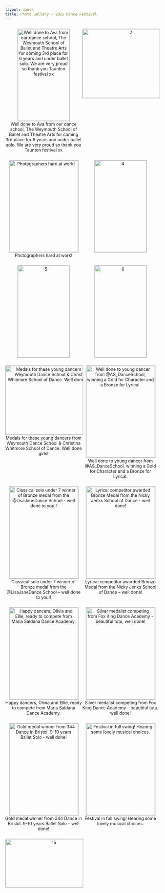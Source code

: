 ```yaml
---
layout: dance
title: Photo Gallery - 2015 Dance Festival
---
```


<style type='text/css'>
    #gallery-1 {
        margin: auto;
    }
    #gallery-1 .gallery-item {
        float: left;
        margin-top: 10px;
        text-align: center;
        width: 50%;
    }
    #gallery-1 img {
        border: 2px solid #cfcfcf;
    }
    #gallery-1 .gallery-caption {
        margin-left: 0;
    }
    /* see gallery_shortcode() in wp-includes/media.php */
</style>
        
<div id='gallery-1' class='gallery galleryid-1507 gallery-columns-2 gallery-size-medium'><dl class='gallery-item'>
    <dt class='gallery-icon portrait'>
        <a href="{{ '/wp-content/uploads/2015/09/1.jpg' | prepend: site.github.url }}" data-rel="lightbox-gallery-1"><img width="169" height="300" src="{{ '/wp-content/uploads/2015/09/1-169x300.jpg' | prepend: site.github.url }}" class="attachment-medium size-medium" alt="Well done to Ava from our dance school, The Weymouth School of Ballet and Theatre Arts for coming 3rd place for 6 years and under ballet solo. We are very proud so thank you Taunton festival xx" aria-describedby="gallery-1-1508" /></a>
    </dt>
        <dd class='wp-caption-text gallery-caption' id='gallery-1-1508'>
        Well done to Ava from our dance school, The Weymouth School of Ballet and Theatre Arts for coming 3rd place for 6 years and under ballet solo. We are very proud so thank you Taunton festival xx
        </dd></dl><dl class='gallery-item'>
    <dt class='gallery-icon landscape'>
        <a href="{{ '/wp-content/uploads/2015/09/2.jpg' | prepend: site.github.url }}" data-rel="lightbox-gallery-1"><img width="300" height="225" src="{{ '/wp-content/uploads/2015/09/2-300x225.jpg' | prepend: site.github.url }}" class="attachment-medium size-medium" alt="2" /></a>
    </dt></dl><br style="clear: both" /><dl class='gallery-item'>
    <dt class='gallery-icon portrait'>
        <a href="{{ '/wp-content/uploads/2015/09/3.jpg' | prepend: site.github.url }}" data-rel="lightbox-gallery-1"><img width="225" height="300" src="{{ '/wp-content/uploads/2015/09/3-225x300.jpg' | prepend: site.github.url }}" class="attachment-medium size-medium" alt="Photographers hard at work!" aria-describedby="gallery-1-1510" /></a>
    </dt>
        <dd class='wp-caption-text gallery-caption' id='gallery-1-1510'>
        Photographers hard at work!
        </dd></dl><dl class='gallery-item'>
    <dt class='gallery-icon portrait'>
        <a href="{{ '/wp-content/uploads/2015/09/4.jpg' | prepend: site.github.url }}" data-rel="lightbox-gallery-1"><img width="169" height="300" src="{{ '/wp-content/uploads/2015/09/4-169x300.jpg' | prepend: site.github.url }}" class="attachment-medium size-medium" alt="4" /></a>
    </dt></dl><br style="clear: both" /><dl class='gallery-item'>
    <dt class='gallery-icon portrait'>
        <a href="{{ '/wp-content/uploads/2015/09/5.jpg' | prepend: site.github.url }}" data-rel="lightbox-gallery-1"><img width="169" height="300" src="{{ '/wp-content/uploads/2015/09/5-169x300.jpg' | prepend: site.github.url }}" class="attachment-medium size-medium" alt="5" /></a>
    </dt></dl><dl class='gallery-item'>
    <dt class='gallery-icon portrait'>
        <a href="{{ '/wp-content/uploads/2015/09/6.jpg' | prepend: site.github.url }}" data-rel="lightbox-gallery-1"><img width="169" height="300" src="{{ '/wp-content/uploads/2015/09/6-169x300.jpg' | prepend: site.github.url }}" class="attachment-medium size-medium" alt="6" /></a>
    </dt></dl><br style="clear: both" /><dl class='gallery-item'>
    <dt class='gallery-icon landscape'>
        <a href="{{ '/wp-content/uploads/2015/09/7.jpg' | prepend: site.github.url }}" data-rel="lightbox-gallery-1"><img width="300" height="225" src="{{ '/wp-content/uploads/2015/09/7-300x225.jpg' | prepend: site.github.url }}" class="attachment-medium size-medium" alt="Medals for these young dancers from Weymouth Dance School &amp; Christina Whitmore School of Dance. Well done girls!" aria-describedby="gallery-1-1514" /></a>
    </dt>
        <dd class='wp-caption-text gallery-caption' id='gallery-1-1514'>
        Medals for these young dancers from Weymouth Dance School &#038; Christina Whitmore School of Dance. Well done girls!
        </dd></dl><dl class='gallery-item'>
    <dt class='gallery-icon portrait'>
        <a href="{{ '/wp-content/uploads/2015/09/8.jpg' | prepend: site.github.url }}" data-rel="lightbox-gallery-1"><img width="225" height="300" src="{{ '/wp-content/uploads/2015/09/8-225x300.jpg' | prepend: site.github.url }}" class="attachment-medium size-medium" alt="Well done to young dancer from @AS_DanceSchool, winning a Gold for Character and a Bronze for Lyrical." aria-describedby="gallery-1-1515" /></a>
    </dt>
        <dd class='wp-caption-text gallery-caption' id='gallery-1-1515'>
        Well done to young dancer from @AS_DanceSchool, winning a Gold for Character and a Bronze for Lyrical. 
        </dd></dl><br style="clear: both" /><dl class='gallery-item'>
    <dt class='gallery-icon portrait'>
        <a href="{{ '/wp-content/uploads/2015/09/9.jpg' | prepend: site.github.url }}" data-rel="lightbox-gallery-1"><img width="225" height="300" src="{{ '/wp-content/uploads/2015/09/9-225x300.jpg' | prepend: site.github.url }}" class="attachment-medium size-medium" alt="Classical solo under 7 winner of Bronze medal from the @LisaJaneDance School - well done to you!!" aria-describedby="gallery-1-1516"  /></a>
    </dt>
        <dd class='wp-caption-text gallery-caption' id='gallery-1-1516'>
        Classical solo under 7 winner of Bronze medal from the @LisaJaneDance School &#8211; well done to you!! 
        </dd></dl><dl class='gallery-item'>
    <dt class='gallery-icon portrait'>
        <a href="{{ '/wp-content/uploads/2015/09/10.jpg' | prepend: site.github.url }}" data-rel="lightbox-gallery-1"><img width="225" height="300" src="{{ '/wp-content/uploads/2015/09/10-225x300.jpg' | prepend: site.github.url }}" class="attachment-medium size-medium" alt="Lyrical competitor awarded Bronze Medal from the Nicky Jenks School of Dance - well done!" aria-describedby="gallery-1-1517"  /></a>
    </dt>
        <dd class='wp-caption-text gallery-caption' id='gallery-1-1517'>
        Lyrical competitor awarded Bronze Medal from the Nicky Jenks School of Dance &#8211; well done! 
        </dd></dl><br style="clear: both" /><dl class='gallery-item'>
    <dt class='gallery-icon portrait'>
        <a href="{{ '/wp-content/uploads/2015/09/11.jpg' | prepend: site.github.url }}" data-rel="lightbox-gallery-1"><img width="225" height="300" src="{{ '/wp-content/uploads/2015/09/11-225x300.jpg' | prepend: site.github.url }}" class="attachment-medium size-medium" alt="Happy dancers, Olivia and Ellie, ready to compete from Maria Saldana Dance Academy." aria-describedby="gallery-1-1518" /></a>
    </dt>
        <dd class='wp-caption-text gallery-caption' id='gallery-1-1518'>
        Happy dancers, Olivia and Ellie, ready to compete from Maria Saldana Dance Academy. 
        </dd></dl><dl class='gallery-item'>
    <dt class='gallery-icon portrait'>
        <a href="{{ '/wp-content/uploads/2015/09/12.jpg' | prepend: site.github.url }}" data-rel="lightbox-gallery-1"><img width="225" height="300" src="{{ '/wp-content/uploads/2015/09/12-225x300.jpg' | prepend: site.github.url }}" class="attachment-medium size-medium" alt="Silver medalist competing from Fox King Dance Academy - beautiful tutu, well done!" aria-describedby="gallery-1-1519" /></a>
    </dt>
        <dd class='wp-caption-text gallery-caption' id='gallery-1-1519'>
        Silver medalist competing from Fox King Dance Academy &#8211; beautiful tutu, well done! 
        </dd></dl><br style="clear: both" /><dl class='gallery-item'>
    <dt class='gallery-icon portrait'>
        <a href="{{ '/wp-content/uploads/2015/09/13.jpg' | prepend: site.github.url }}" data-rel="lightbox-gallery-1"><img width="225" height="300" src="{{ '/wp-content/uploads/2015/09/13-225x300.jpg' | prepend: site.github.url }}" class="attachment-medium size-medium" alt="Gold medal winner from 344 Dance in Bristol. 9-10 years Ballet Solo - well done!" aria-describedby="gallery-1-1520" /></a>
    </dt>
        <dd class='wp-caption-text gallery-caption' id='gallery-1-1520'>
        Gold medal winner from 344 Dance in Bristol. 9-10 years Ballet Solo &#8211; well done!
        </dd></dl><dl class='gallery-item'>
    <dt class='gallery-icon portrait'>
        <a href="{{ '/wp-content/uploads/2015/09/14.jpg' | prepend: site.github.url }}" data-rel="lightbox-gallery-1"><img width="225" height="300" src="{{ '/wp-content/uploads/2015/09/14-225x300.jpg' | prepend: site.github.url }}" class="attachment-medium size-medium" alt="Festival in full swing! Hearing some lovely musical choices." aria-describedby="gallery-1-1521" /></a>
    </dt>
        <dd class='wp-caption-text gallery-caption' id='gallery-1-1521'>
        Festival in full swing! Hearing some lovely musical choices. 
        </dd></dl><br style="clear: both" /><dl class='gallery-item'>
    <dt class='gallery-icon landscape'>
        <a href="{{ '/wp-content/uploads/2015/09/15.jpg' | prepend: site.github.url }}" data-rel="lightbox-gallery-1"><img width="300" height="157" src="{{ '/wp-content/uploads/2015/09/15-300x157.jpg' | prepend: site.github.url }}" class="attachment-medium size-medium" alt="15" /></a>
    </dt></dl>
    <br style='clear: both' />
</div>
